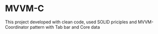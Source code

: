 # MVVM-C

This project developed with clean code, used SOLID priciples and MVVM- Coordinator pattern with Tab bar and Core data
